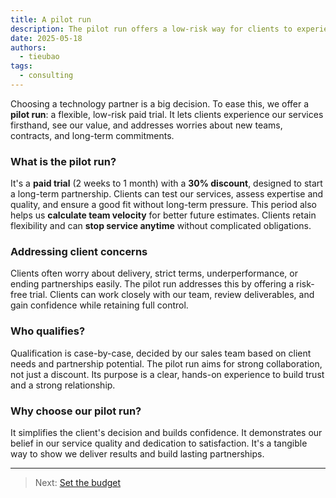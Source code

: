 ```yaml
---
title: A pilot run
description: The pilot run offers a low-risk way for clients to experience our services firsthand. It's a paid trial designed to build trust and ensure a good fit before a long-term commitment.
date: 2025-05-18
authors:
  - tieubao
tags:
  - consulting
---
```


Choosing a technology partner is a big decision. To ease this, we offer a **pilot run**: a flexible, low-risk paid trial. It lets clients experience our services firsthand, see our value, and addresses worries about new teams, contracts, and long-term commitments.

### What is the pilot run?

It's a **paid trial** (2 weeks to 1 month) with a **30% discount**, designed to start a long-term partnership. Clients can test our services, assess expertise and quality, and ensure a good fit without long-term pressure. This period also helps us **calculate team velocity** for better future estimates. Clients retain flexibility and can **stop service anytime** without complicated obligations.

### Addressing client concerns

Clients often worry about delivery, strict terms, underperformance, or ending partnerships easily. The pilot run addresses this by offering a risk-free trial. Clients can work closely with our team, review deliverables, and gain confidence while retaining full control.

### Who qualifies?

Qualification is case-by-case, decided by our sales team based on client needs and partnership potential. The pilot run aims for strong collaboration, not just a discount. Its purpose is a clear, hands-on experience to build trust and a strong relationship.

### Why choose our pilot run?

It simplifies the client's decision and builds confidence. It demonstrates our belief in our service quality and dedication to satisfaction. It's a tangible way to show we deliver results and build lasting partnerships.

---

> Next: [Set the budget](setting-the-budget.md)
